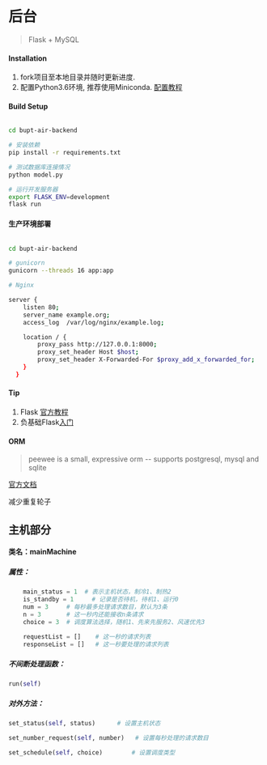 # 后台
> Flask + MySQL

#### Installation

1. fork项目至本地目录并随时更新进度.
2. 配置Python3.6环境, 推荐使用Miniconda. [配置教程](https://mirrors.tuna.tsinghua.edu.cn/help/anaconda/)

#### Build Setup

```bash

cd bupt-air-backend

# 安装依赖
pip install -r requirements.txt

# 测试数据库连接情况
python model.py

# 运行开发服务器
export FLASK_ENV=development
flask run

```

#### 生产环境部署

```bash

cd bupt-air-backend

# gunicorn
gunicorn --threads 16 app:app

# Nginx

server {
    listen 80;
    server_name example.org;
    access_log  /var/log/nginx/example.log;

    location / {
        proxy_pass http://127.0.0.1:8000;
        proxy_set_header Host $host;
        proxy_set_header X-Forwarded-For $proxy_add_x_forwarded_for;
    }
  }

```


#### Tip

1. Flask [官方教程](http://flask.pocoo.org/)
2. 负基础Flask[入门](https://wsq.cool/article/9.html)

#### ORM

>peewee is a small, expressive orm -- supports postgresql, mysql and sqlite 

[官方文档](http://docs.peewee-orm.com/en/latest/peewee/quickstart.html)

减少重复轮子


## 主机部分

#### 类名：mainMachine

##### 属性：

```python
	main_status = 1  # 表示主机状态，制冷1、制热2
    is_standby = 1     # 记录是否待机，待机1、运行0
    num = 3     # 每秒最多处理请求数目，默认为3条
    n = 3       # 这一秒内还能接收n条请求
    choice = 3  # 调度算法选择，随机1、先来先服务2、风速优先3
    
    requestList = []    # 这一秒的请求列表
    responseList = []   # 这一秒要处理的请求列表
```

##### 不间断处理函数：

```python
run(self)
```

##### 对外方法：

```python
set_status(self, status)      # 设置主机状态

set_number_request(self, number)   # 设置每秒处理的请求数目

set_schedule(self, choice)        # 设置调度类型

```

